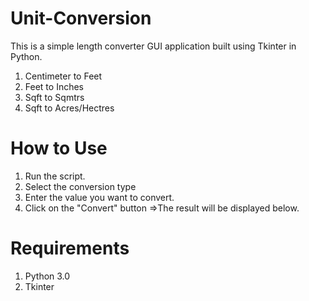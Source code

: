# Unit-Conversion
This is a simple length converter GUI application built using Tkinter in Python. 
  1. Centimeter to Feet 
  2. Feet to Inches  
  3. Sqft to Sqmtrs 
  4. Sqft to Acres/Hectres
# How to Use
  1. Run the script.
  2. Select the conversion type
  3. Enter the value you want to convert.
  4. Click on the "Convert" button =>The result will be displayed below.
# Requirements
  1. Python 3.0
  2. Tkinter
